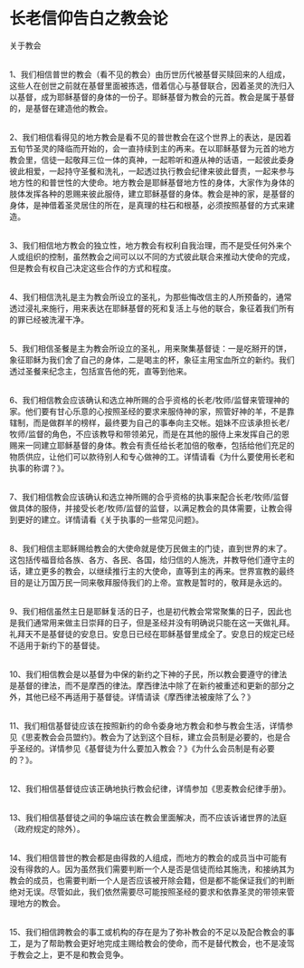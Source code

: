 # 长老信仰告白之教会论



<p>关于教会</p>

<p><br />
1、我们相信普世的教会（看不见的教会）由历世历代被基督买赎回来的人组成，这些人在创世之前就在基督里面被拣选，借着信心与基督联合，因着圣灵的洗归入以基督，成为耶稣基督的身体的一份子。耶稣基督为教会的元首。教会是属于基督的，是基督在建造他的教会。</p>

<p><br />
2、我们相信看得见的地方教会是看不见的普世教会在这个世界上的表达，是因着五旬节圣灵的降临而开始的，会一直持续到主的再来。在以耶稣基督为元首的地方教会里，信徒一起敬拜三位一体的真神，一起聆听和遵从神的话语，一起彼此委身彼此相爱，一起持守圣餐和洗礼，一起透过执行教会纪律来彼此督责，一起来参与地方性的和普世性的大使命。地方教会是耶稣基督地方性的身体，大家作为身体的肢体发挥各种的恩赐来彼此服侍，建立耶稣基督的身体。教会是神的家，是基督的身体，是神借着圣灵居住的所在，是真理的柱石和根基，必须按照基督的方式来建造。</p>

<p><br />
3、我们相信地方教会的独立性，地方教会有权利自我治理，而不是受任何外来个人或组织的控制，虽然教会之间可以以不同的方式彼此联合来推动大使命的完成，但是教会有权自己决定这些合作的方式和程度。</p>

<p><br />
4、我们相信洗礼是主为教会所设立的圣礼，为那些悔改信主的人所预备的，通常透过浸礼来施行，用来表达在耶稣基督的死和复活上与他的联合，象征着我们所有的罪已经被洗濯干净。</p>

<p><br />
5、我们相信圣餐是主为教会所设立的圣礼，用来聚集基督徒：一是吃掰开的饼，象征耶稣为我们舍了自己的身体，二是喝主的杯，象征主用宝血所立的新约。我们透过圣餐来纪念主，包括宣告他的死，直等到他来。</p>

<p><br />
6、我们相信教会应该确认和选立神所赐的合乎资格的长老/牧师/监督来管理神的家。他们要有甘心乐意的心按照圣经的要求来服侍神的家，照管好神的羊，不是靠辖制，而是做群羊的榜样，最终要为自己的事奉向主交帐。姐妹不应该承担长老/牧师/监督的角色，不应该教导和带领弟兄，而是在其他的服侍上来发挥自己的恩赐来一同建立耶稣基督的身体。教会有责任给长老加倍的敬奉，包括给他们充足的物质供应，让他们可以款待别人和专心做神的工。详情请看《为什么要使用长老和执事的称谓？》。</p>

<p><br />
7、我们相信教会应该确认和选立神所赐的合乎资格的执事来配合长老/牧师/监督做具体的服侍，并接受长老/牧师/监督的监督，以满足教会的具体需要，让教会得到更好的建立。详情请看《关于执事的一些常见问题》。</p>

<p><br />
8、我们相信主耶稣赐给教会的大使命就是使万民做主的门徒，直到世界的末了。这包括传福音给各族、各方、各民、各国，给归信的人施洗，并教导他们遵守主的话，建立更多的教会，以继续推行主的大使命，直等到主的再来。世界宣教的最终目的是让万国万民一同来敬拜服侍我们的上帝。宣教是暂时的，敬拜是永远的。</p>

<p><br />
9、我们相信虽然主日是耶稣复活的日子，也是初代教会常常聚集的日子，因此也是我们通常用来做主日崇拜的日子，但是圣经并没有明确说只能在这一天做礼拜。礼拜天不是基督徒的安息日。安息日已经在耶稣基督里成全了。安息日的规定已经不适用于新约下的基督徒。</p>

<p><br />
10、我们相信教会是以基督为中保的新约之下神的子民，所以教会要遵守的律法是基督的律法，而不是摩西的律法。摩西律法中除了在新约被重述和更新的部分之外，其他已经不再适用于基督徒。详情请读《摩西律法被废除了么？》</p>

<p><br />
11、我们相信基督徒应该在按照新约的命令委身地方教会和参与教会生活，详情参见《思麦教会会员盟约》。教会为了达到这个目标，建立会员制是必要的，也是合乎圣经的。详情参见《基督徒为什么要加入教会？》《为什么会员制是有必要的？》。</p>

<p><br />
12、我们相信基督徒应该正确地执行教会纪律，详情参加《思麦教会纪律手册》。</p>

<p><br />
13、我们相信基督徒之间的争端应该在教会里面解决，而不应该诉诸世界的法庭（政府规定的除外）。</p>

<p><br />
14、我们相信普世的教会都是由得救的人组成，而地方的教会的成员当中可能有没有得救的人。因为虽然我们需要判断一个人是否是信徒而给其施洗，和接纳其为教会的成员，也需要判断一个人是否应该被开除会籍，但是都不能保证我们的判断绝对无误。尽管如此，我们依然需要尽可能按照圣经的要求和依靠圣灵的带领来管理地方的教会。</p>

<p><br />
15、我们相信跨教会的事工或机构的存在是为了弥补教会的不足以及配合教会的事工，是为了帮助教会更好地完成主赐给教会的使命，而不是替代教会，也不是凌驾于教会之上，更不是和教会竞争。</p>